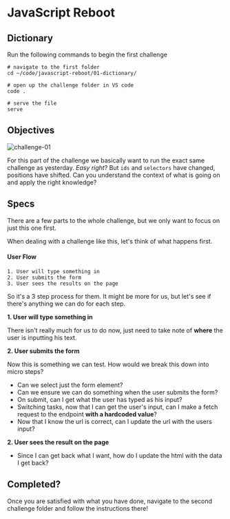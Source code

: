 # JavaScript Reboot

## Dictionary

Run the following commands to begin the first challenge

```shell
# navigate to the first folder
cd ~/code/javascript-reboot/01-dictionary/

# open up the challenge folder in VS code
code .

# serve the file
serve
```

## Objectives

![challenge-01](https://github.com/user-attachments/assets/c058ed19-1cbc-4b37-aede-d169be7052e5)

For this part of the challenge we basically want to run the exact same challenge as yesterday. _Easy right_? But `ids` and `selectors` have changed, positions have shifted. Can you understand the context of what is going on and apply the right knowledge?

## Specs

There are a few parts to the whole challenge, but we only want to focus on just this one first.

When dealing with a challenge like this, let's think of what happens first.

#### User Flow

```text
1. User will type something in
2. User submits the form
3. User sees the results on the page
```

So it's a 3 step process for them. It might be more for us, but let's see if there's anything we can do for each step.

**1. User will type something in**

There isn't really much for us to do now, just need to take note of **where** the user is inputting his text.

**2. User submits the form**

Now this is something we can test.
How would we break this down into micro steps?

- Can we select just the form element?
- Can we ensure we can do something when the user submits the form?
- On submit, can I get what the user has typed as his input?
- Switching tasks, now that I can get the user's input, can I make a fetch request to the endpoint **with a hardcoded value**?
- Now that I know the url is correct, can I update the url with the users input?

**2. User sees the result on the page**

- Since I can get back what I want, how do I update the html with the data I get back?

## Completed?

Once you are satisfied with what you have done, navigate to the second challenge folder and follow the instructions there!
